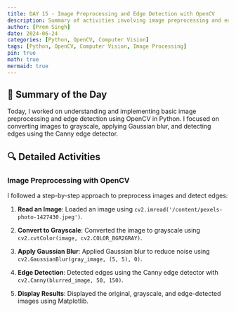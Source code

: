 ```yaml
---
title: DAY 15 - Image Preprocessing and Edge Detection with OpenCV
description: Summary of activities involving image preprocessing and edge detection using OpenCV.
author: [Prem Singh]
date: 2024-06-24
categories: [Python, OpenCV, Computer Vision]
tags: [Python, OpenCV, Computer Vision, Image Processing]
pin: true
math: true
mermaid: true
---
```



## 📝 Summary of the Day
Today, I worked on understanding and implementing basic image preprocessing and edge detection using OpenCV in Python. I focused on converting images to grayscale, applying Gaussian blur, and detecting edges using the Canny edge detector.

## 🔍 Detailed Activities
### Image Preprocessing with OpenCV
I followed a step-by-step approach to preprocess images and detect edges:
1. **Read an Image**: Loaded an image using `cv2.imread('/content/pexels-photo-1427430.jpeg')`.

2. **Convert to Grayscale**: Converted the image to grayscale using `cv2.cvtColor(image, cv2.COLOR_BGR2GRAY)`.

3. **Apply Gaussian Blur**: Applied Gaussian blur to reduce noise using `cv2.GaussianBlur(gray_image, (5, 5), 0)`.

4. **Edge Detection**: Detected edges using the Canny edge detector with `cv2.Canny(blurred_image, 50, 150)`.

5. **Display Results**: Displayed the original, grayscale, and edge-detected images using Matplotlib.

